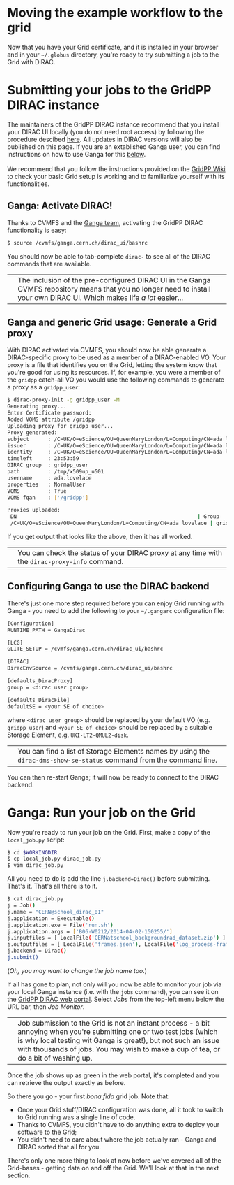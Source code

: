 # Moving the example workflow to the grid
Now that you have your Grid certificate, and it is installed
in your browser and in your `~/.globus` directory,
you're ready to try submitting a job to the Grid with DIRAC.

# Submitting your jobs to the GridPP DIRAC instance
The maintainers of the GridPP DIRAC instance recommend that you install your DIRAC UI locally (you do not need root access) by following the procedure descibed [here](https://www.gridpp.ac.uk/wiki/Quick_Guide_to_Dirac). All updates in DIRAC versions will also be published on this page. If you are an extablished Ganga user, you can find instructions on how to use Ganga for this [below](#activatedirac). <br><br>
We recommend that you follow the instructions provided on the [GridPP Wiki](https://www.gridpp.ac.uk/wiki/Quick_Guide_to_Dirac) to check your basic Grid setup is working and to familiarize yourself with its functionalities.


## <a name="#activatedirac"></a>Ganga: Activate DIRAC!
Thanks to CVMFS and the
[Ganga team](https://github.com/ganga-devs/),
activating the GridPP DIRAC functionality is easy:

```bash
$ source /cvmfs/ganga.cern.ch/dirac_ui/bashrc
```

You should now be able to tab-complete `dirac-` to see all of the
DIRAC commands that are available.

<table>
<tr>
<td align='center'><i class="fa fa-info-circle" style='font-size:3em'></i></td>
<td>
The inclusion of the pre-configured DIRAC UI in the Ganga
CVMFS repository means that you no longer need to install
your own DIRAC UI. Which makes life <em>a lot</em> easier...
</td>
</tr>
</table>

## Ganga and generic Grid usage: Generate a Grid proxy
With DIRAC activated via CVMFS,
you should now be able generate a DIRAC-specific proxy
to be used as a member of a DIRAC-enabled VO.
Your proxy is a file that identifies you on the Grid,
letting the system know that you're good for using its resources.
If, for example, you were a member of the `gridpp` catch-all VO
you would use the following commands to generate a proxy as
a `gridpp_user`:

```bash
$ dirac-proxy-init -g gridpp_user -M
Generating proxy... 
Enter Certificate password:
Added VOMS attribute /gridpp 
Uploading proxy for gridpp_user... 
Proxy generated: 
subject      : /C=UK/O=eScience/OU=QueenMaryLondon/L=Computing/CN=ada lovelace/CN=proxy
issuer       : /C=UK/O=eScience/OU=QueenMaryLondon/L=Computing/CN=ada lovelace
identity     : /C=UK/O=eScience/OU=QueenMaryLondon/L=Computing/CN=ada lovelace
timeleft     : 23:53:59
DIRAC group  : gridpp_user
path         : /tmp/x509up_u501
username     : ada.lovelace
properties   : NormalUser
VOMS         : True
VOMS fqan    : ['/gridpp'] 

Proxies uploaded: 
 DN                                                          | Group       | Until (GMT) 
 /C=UK/O=eScience/OU=QueenMaryLondon/L=Computing/CN=ada lovelace | gridpp_user | 2016/03/24 14:40
```

If you get output that looks like the above, then it has all
worked.

<table>
<tr>
<td align='center'><i class="fa fa-lightbulb-o" style='font-size:3em'></i></td>
<td>
You can check the status of your DIRAC proxy at any time
with the <code>dirac-proxy-info</code> command.
</td>
</tr>
</table>

## Configuring Ganga to use the DIRAC backend
There's just one more step required before you
can enjoy Grid running with Ganga -
you need to add the following to your
`~/.gangarc` configuration file:

```bash
[Configuration]
RUNTIME_PATH = GangaDirac

[LCG]
GLITE_SETUP = /cvmfs/ganga.cern.ch/dirac_ui/bashrc

[DIRAC]
DiracEnvSource = /cvmfs/ganga.cern.ch/dirac_ui/bashrc

[defaults_DiracProxy]
group = <dirac user group>

[defaults_DiracFile]
defaultSE = <your SE of choice>
```
where `<dirac user group>` should be replaced by your
default VO (e.g. `gridpp_user`)
and
`<your SE of choice>` should be replaced by a suitable
Storage Element, e.g. `UKI-LT2-QMUL2-disk`.

<table>
<tr>
<td align='center'><i class="fa fa-lightbulb-o" style='font-size:3em'></i></td>
<td>
You can find a list of Storage Elements names by using the
<code>dirac-dms-show-se-status</code> command from the command line.
</td>
</tr>
</table>

You can then re-start Ganga; it will now be ready to connect
to the DIRAC backend.

# Ganga: Run your job on the Grid
Now you're ready to run your job on the Grid.
First, make a copy of the `local_job.py` script:
```bash
$ cd $WORKINGDIR
$ cp local_job.py dirac_job.py
$ vim dirac_job.py
```
All you need to do is add the line `j.backend=Dirac()`
before submitting. That's it. That's all there is to it.

```bash
$ cat dirac_job.py
j = Job()
j.name = "CERN@school_dirac_01"
j.application = Executable()
j.application.exe = File('run.sh')
j.application.args = ['B06-W0212/2014-04-02-150255/']
j.inputfiles = [ LocalFile('CERNatschool_backgroundrad_dataset.zip') ]
j.outputfiles = [ LocalFile('frames.json'), LocalFile('log_process-frames.log'), LocalFile('output_images.tar') ]
j.backend = Dirac()
j.submit()
```

(_Oh, you may want to change the job name too_.)

If all has gone to plan,
not only will you now be able to monitor your job
via your local Ganga instance (i.e. with the `jobs` command),
you can see it on the
[GridPP DIRAC web portal](http://dirac.gridpp.ac.uk).
Select _Jobs_ from the top-left menu below the URL bar,
then _Job Monitor_.

<table>
<tr>
<td align='center'><i class="fa fa-warning" style='font-size:3em'></i></td>
<td>
Job submission to the Grid is not an instant process -
a bit annoying when you're submitting one or two test jobs
(which is why local testing wit Ganga is great!),
but not such an issue with thousands of jobs.
You may wish to make a cup of tea, or do a bit of washing up.
</td>
</tr>
</table>

Once the job shows up as green in the web portal,
it's completed and you can retrieve the output exactly as before.

So there you go - your first _bona fida_ grid job. Note that:
* Once your Grid stuff/DIRAC configuration was done, all it
took to switch to Grid running was a single line of code.
* Thanks to CVMFS, you didn't have to do anything extra to
deploy your software to the Grid;
* You didn't need to care about where the job actually ran - Ganga and
DIRAC sorted that all for you.

There's only one more thing to look at now before we've covered
all of the Grid-bases - getting data on and off the Grid.
We'll look at that in the next section.
